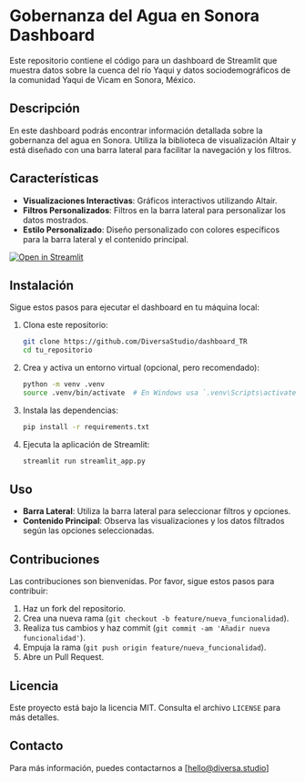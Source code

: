# Gobernanza del Agua en Sonora Dashboard 

Este repositorio contiene el código para un dashboard de Streamlit que muestra datos sobre la cuenca del río Yaqui y datos sociodemográficos de la comunidad Yaqui de Vicam en Sonora, México.

## Descripción

En este dashboard podrás encontrar información detallada sobre la gobernanza del agua en Sonora. Utiliza la biblioteca de visualización Altair y está diseñado con una barra lateral para facilitar la navegación y los filtros.

## Características

- **Visualizaciones Interactivas**: Gráficos interactivos utilizando Altair.
- **Filtros Personalizados**: Filtros en la barra lateral para personalizar los datos mostrados.
- **Estilo Personalizado**: Diseño personalizado con colores específicos para la barra lateral y el contenido principal.

[![Open in Streamlit](https://static.streamlit.io/badges/streamlit_badge_black_white.svg)](https://basic-template.streamlit.app/)


## Instalación

Sigue estos pasos para ejecutar el dashboard en tu máquina local:

1. Clona este repositorio:

    ```sh
    git clone https://github.com/DiversaStudio/dashboard_TR
    cd tu_repositorio
    ```

2. Crea y activa un entorno virtual (opcional, pero recomendado):

    ```sh
    python -m venv .venv
    source .venv/bin/activate  # En Windows usa `.venv\Scripts\activate`
    ```

3. Instala las dependencias:

    ```sh
    pip install -r requirements.txt
    ```

4. Ejecuta la aplicación de Streamlit:

    ```sh
    streamlit run streamlit_app.py
    ```

## Uso

- **Barra Lateral**: Utiliza la barra lateral para seleccionar filtros y opciones.
- **Contenido Principal**: Observa las visualizaciones y los datos filtrados según las opciones seleccionadas.

## Contribuciones

Las contribuciones son bienvenidas. Por favor, sigue estos pasos para contribuir:

1. Haz un fork del repositorio.
2. Crea una nueva rama (`git checkout -b feature/nueva_funcionalidad`).
3. Realiza tus cambios y haz commit (`git commit -am 'Añadir nueva funcionalidad'`).
4. Empuja la rama (`git push origin feature/nueva_funcionalidad`).
5. Abre un Pull Request.

## Licencia

Este proyecto está bajo la licencia MIT. Consulta el archivo `LICENSE` para más detalles.

## Contacto

Para más información, puedes contactarnos a  [hello@diversa.studio]



